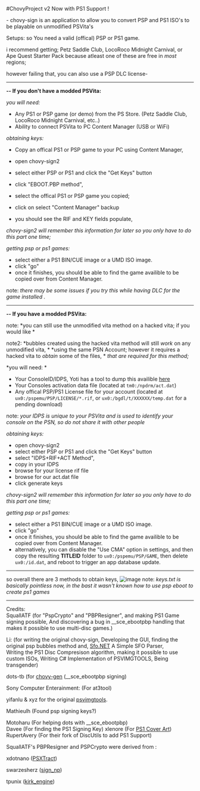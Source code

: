 #ChovyProject v2
Now with PS1 Support !

\- chovy-sign is an application to allow you to convert PSP and PS1 ISO's to be playable on unmodified PSVita's

Setups:
so You need a valid (offical) PSP or PS1 game.

i recommend getting; Petz Saddle Club, LocoRoco Midnight Carnival, or Ape Quest Starter Pack
because atleast one of these are free in *most* regions; 

however failing that, you can also use a PSP DLC license- 

----
**-- If you don't have a modded PSVita:**

*you will need:*
- Any PS1 or PSP game (or demo) from the PS Store. (Petz Saddle Club, LocoRoco Midnight Carnival, etc..)
- Ability to connect PSVita to PC Content Manager (USB or WiFi)

*obtaining keys:*
- Copy an offical PS1 or PSP game to your PC using Content Manager,
- open chovy-sign2
- select either PSP or PS1 and click the "Get Keys" button
- click "EBOOT.PBP method", 
- select the offical PS1 or PSP game you copied;
- click on select "Content Manager" backup

- you should see the RIF and KEY fields populate,

*chovy-sign2 will remember this information for later so you only have to do this part one time;*

*getting psp or ps1 games:*
- select either a PS1 BIN/CUE image or a UMD ISO image.
- click "go"
- once it finishes, you should be able to find the game availible to be copied over from Content Manager.

note: *there may be some issues if you try this while having DLC for the game installed .*

----
**-- If you have a modded PSVita:**

note: *you can still use the unmodified vita method on a hacked vita; if you would like *

note2: *bubbles created using the hacked vita method will still *work* on any unmodified vita, *
*using the same PSN Account; however it requires a hacked vita to *obtain* some of the files, *
*that are required for this method;*

*you will need: *
- Your ConsoleID/IDPS, Yoti has a tool to dump this availible [here](https://github.com/Yoti/psv_idpsdump/releases/)
- Your Consoles activation data file (located at ``tm0:/npdrm/act.dat``)
- Any offical PSP/PS1 License file for your account (located at ``ux0:/pspemu/PSP/LICENSE/*.rif``, or ``ux0:/bgdl/t/XXXXXX/temp.dat`` for a pending download)

note: *your IDPS is unique to your PSVita and is used to identify your console on the PSN, so do not share it with other people*

*obtaining keys:*
- open chovy-sign2
- select either PSP or PS1 and click the "Get Keys" button
- select "IDPS+RIF+ACT Method",
- copy in your IDPS
- browse for your license rif file
- browse for our act.dat file
- click generate keys

*chovy-sign2 will remember this information for later so you only have to do this part one time;*

*getting psp or ps1 games:*
- select either a PS1 BIN/CUE image or a UMD ISO image.
- click "go"
- once it finishes, you should be able to find the game availible to be copied over from Content Manager.
- alternatively, you can disable the "Use CMA" option in settings, and then copy the resulting **TITLEID** folder to ``ux0:/pspemu/PSP/GAME``, then delete ``ux0:/id.dat``, and reboot to trigger an app database update.

-----

so overall there are 3 methods to obtain keys,
![image](https://silica.codes/SilicaAndPina/chovy-sign/raw/branch/master/Methods.png)
note: *keys.txt is basically pointless now, in the bast it wasn't known how to use psp eboot to create ps1 games*

----

Credits:    
SquallATF (for "PspCrypto" and "PBPResigner", and making PS1 Game signing possible,
And discovering a bug in \_\_sce_ebootpbp handling that makes it possible to use multi-disc games.)

Li: (for writing the original chovy-sign,
Developing the GUI, finding the original psp bubbles method and,
[Sfo.NET](https://github.com/KuromeSan/Sfo.NET/blob/master/README.md) A Simple SFO Parser,             
Writing the PS1 Disc Compresison algorithm, making it possible to use custom ISOs,
Writing C# Implementation of PSVIMGTOOLS,
Being transgender)
				
dots-tb (for [chovy-gen](https://github.com/dots-tb/chovy-gen) (\_\_sce_ebootpbp signing)         

Sony Computer Enterainment: (For at3tool)

yifanlu & xyz for the original [psvimgtools](https://github.com/yifanlu/psvimgtools). 

Mathieulh (Found psp signing keys?)            

Motoharu (For helping dots with \_\_sce_ebootpbp)                 
Davee (For finding the PS1 Signing Key)
xlenore (For [PS1 Cover Art](https://github.com/xlenore/psx-covers))              
RupertAvery (For their fork of DiscUtils to add PS1 Support)  

SquallATF's PBPResigner and PSPCrypto were derived from :

xdotnano ([PSXTract](https://github.com/xdotnano/PSXtract))             

swarzesherz ([sign_np](https://github.com/swarzesherz/sign_np))             

tpunix ([kirk_engine](https://github.com/tpunix/kirk_engine))             
